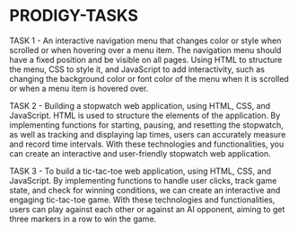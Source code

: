 # PRODIGY-TASKS
TASK 1 - An interactive navigation menu that changes color or style when scrolled or when hovering over a menu item. The navigation menu should have a fixed position and be visible on all pages. Using HTML to structure the menu, CSS to style it, and JavaScript to add interactivity, such as changing the background color or font color of the menu when it is scrolled or when a menu item is hovered over.

TASK 2 - Building a stopwatch web application, using HTML, CSS, and JavaScript. HTML is used to structure the elements of the application. By implementing functions for starting, pausing, and resetting the stopwatch, as well as tracking and displaying lap times, users can accurately measure and record time intervals. With these technologies and functionalities, you can create an interactive and user-friendly stopwatch web application.

TASK 3 - To build a tic-tac-toe web application, using HTML, CSS, and JavaScript. By implementing functions to handle user clicks, track game state, and check for winning conditions, we can create an interactive and engaging tic-tac-toe game. With these technologies and functionalities, users can play against each other or against an AI opponent, aiming to get three markers in a row to win the game.
